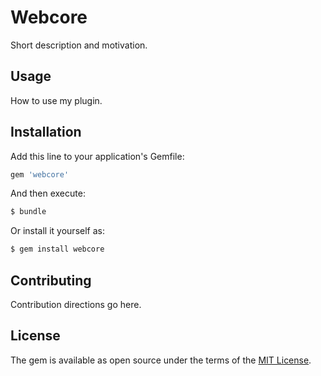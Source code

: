 # Webcore
Short description and motivation.

## Usage
How to use my plugin.

## Installation
Add this line to your application's Gemfile:

```ruby
gem 'webcore'
```

And then execute:
```bash
$ bundle
```

Or install it yourself as:
```bash
$ gem install webcore
```

## Contributing
Contribution directions go here.

## License
The gem is available as open source under the terms of the [MIT License](http://opensource.org/licenses/MIT).
